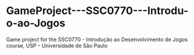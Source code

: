 # GameProject---SSC0770---Introdu-o-ao-Jogos
Game project for the SSC0770 - Introdução ao Desenvolvimento de Jogos course,  USP - Universidade de São Paulo
